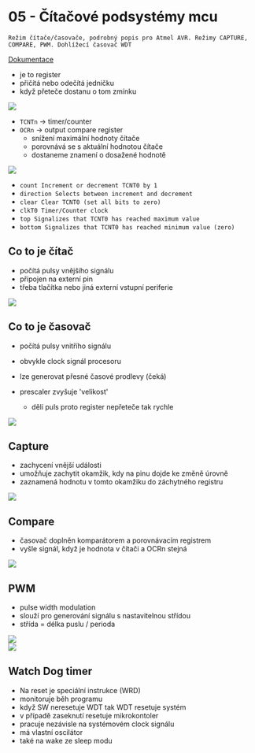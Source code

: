 # 05 - Čítačové podsystémy mcu

`Režim čítače/časovače, podrobný popis pro Atmel AVR. Režimy CAPTURE, COMPARE, PWM.
Dohlížecí časovač WDT`

<a href='https://www.electronicwings.com/avr-atmega/atmega1632-timer'>Dokumentace</a>

- je to register
- přičítá nebo odečítá jedničku
- když přeteče dostanu o tom zmínku

<img src='./images/atmega.png'>

- `TCNTn` -> timer/counter
- `OCRn` -> output compare register
  - snížení maximální hodnoty čítače
  - porovnává se s aktuální hodnotou čítače
  - dostaneme znamení o dosažené hodnotě

<img src='./images/atmega2.png'>

- `count Increment or decrement TCNT0 by 1`
- `direction Selects between increment and decrement`
- `clear Clear TCNT0 (set all bits to zero)`
- `clkT0 Timer/Counter clock`
- `top Signalizes that TCNT0 has reached maximum value`
- `bottom Signalizes that TCNT0 has reached minimum value (zero)`

## Co to je čítač

- počítá pulsy vnějšího signálu
- připojen na externí pin
- třeba tlačítka nebo jiná externí vstupní periferie

<img src = './images/counter.png'>

## Co to je časovač

- počítá pulsy vnitřího signálu
- obvykle clock signál procesoru
- lze generovat přesné časové prodlevy (čeká)

- prescaler zvyšuje 'velikost'
  - dělí puls proto register nepřeteče tak rychle

<img src = './images/timer.png'>

## Capture

- zachycení vnější události
- umožňuje zachytit okamžik, kdy na pinu dojde ke změně úrovně
- zaznamená hodnotu v tomto okamžiku do záchytného registru

<img src='./images/capture.png'>

## Compare

- časovač doplněn komparátorem a porovnávacím registrem
- vyšle signál, když je hodnota v čítači a OCRn stejná

<img src='./images/compare.png'>

## PWM

- pulse width modulation
- slouží pro generování signálu s nastavitelnou střídou
- střída = délka puslu / perioda

<img src='./images/pwm.png'>

<br/>

<img src='./images/pwm2.png'>

## Watch Dog timer

- Na reset je speciální instrukce (WRD)
- monitoruje běh programu
- když SW neresetuje WDT tak WDT resetuje systém
- v případě zaseknutí resetuje mikrokontoler
- pracuje nezávisle na systémovém clock signálu
- má vlastní oscilátor
- také na wake ze sleep modu
